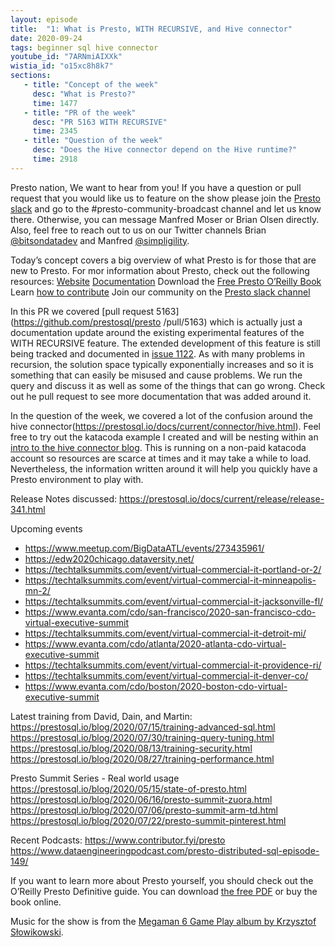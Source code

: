 ```yaml
---
layout: episode
title:  "1: What is Presto, WITH RECURSIVE, and Hive connector"
date: 2020-09-24
tags: beginner sql hive connector
youtube_id: "7ARNmiAIXXk"
wistia_id: "o15xc8h8k7"
sections: 
   - title: "Concept of the week"
     desc: "What is Presto?"
     time: 1477
   - title: "PR of the week"
     desc: "PR 5163 WITH RECURSIVE"
     time: 2345
   - title: "Question of the week"
     desc: "Does the Hive connector depend on the Hive runtime?"
     time: 2918
---
```


Presto nation, We want to hear from you! If you have a question or pull request 
that you would like us to feature on the show please join the 
[Presto slack](slack.html) and go to the 
\#presto-community-broadcast channel and let us know there. Otherwise, you can 
message Manfred Moser or Brian Olsen directly. Also, feel free to reach out
to us on our Twitter channels Brian 
[@bitsondatadev](https://twitter.com/bitsondatadev) and Manfred 
[@simpligility](https://twitter.com/simpligility).

Today’s concept covers a big overview of what Presto is for those that are new 
to Presto. For mor information about Presto, check out the following resources:
[Website](https://prestosql.io/) 
[Documentation](https://prestosql.io/docs/current/)
Download the [Free Presto O’Reilly 
Book](https://www.starburstdata.com/oreilly-presto-guide-download/)  
Learn [how to contribute](https://prestosql.io/development/) 
Join our community on the [Presto slack channel](/slack.html)

In this PR we covered [pull request 5163](https://github.com/prestosql/presto
/pull/5163) which is actually just a documentation update around the existing 
experimental features of the WITH RECURSIVE feature. The extended development of
this feature is still being tracked and documented in 
[issue 1122](https://github.com/prestosql/presto/issues/1122). As with many 
problems in recursion, the solution space typically exponentially increases and
so it is something that can easily be misused and cause problems. We run the 
query and discuss it as well as some of the things that can go wrong. Check out
 he pull request to see more documentation that was added around it.

In the question of the week, we covered a lot of the confusion around the hive
connector(https://prestosql.io/docs/current/connector/hive.html). Feel free to 
try out the katacoda example I created and will be nesting within an 
[intro to the hive connector blog](blog/2020/10/20/intro-to-hive-connector.html).
This is running on a non-paid katacoda account so resources are scarce at times
and it may take a while to load. Nevertheless, the information written around it
will help you quickly have a Presto environment to play with.

Release Notes discussed:
<https://prestosql.io/docs/current/release/release-341.html>

Upcoming events
 - <https://www.meetup.com/BigDataATL/events/273435961/>
 - <https://edw2020chicago.dataversity.net/>
 - <https://techtalksummits.com/event/virtual-commercial-it-portland-or-2/>
 - <https://techtalksummits.com/event/virtual-commercial-it-minneapolis-mn-2/>
 - <https://techtalksummits.com/event/virtual-commercial-it-jacksonville-fl/>
 - <https://www.evanta.com/cdo/san-francisco/2020-san-francisco-cdo-virtual-executive-summit>
 - <https://techtalksummits.com/event/virtual-commercial-it-detroit-mi/>
 - <https://www.evanta.com/cdo/atlanta/2020-atlanta-cdo-virtual-executive-summit>
 - <https://techtalksummits.com/event/virtual-commercial-it-providence-ri/>
 - <https://techtalksummits.com/event/virtual-commercial-it-denver-co/>
 - <https://www.evanta.com/cdo/boston/2020-boston-cdo-virtual-executive-summit>

Latest training from David, Dain, and Martin:
<https://prestosql.io/blog/2020/07/15/training-advanced-sql.html>
<https://prestosql.io/blog/2020/07/30/training-query-tuning.html>
<https://prestosql.io/blog/2020/08/13/training-security.html>
<https://prestosql.io/blog/2020/08/27/training-performance.html>

Presto Summit Series - Real world usage
<https://prestosql.io/blog/2020/05/15/state-of-presto.html>
<https://prestosql.io/blog/2020/06/16/presto-summit-zuora.html>
<https://prestosql.io/blog/2020/07/06/presto-summit-arm-td.html>
<https://prestosql.io/blog/2020/07/22/presto-summit-pinterest.html>

Recent Podcasts:
<https://www.contributor.fyi/presto>
<https://www.dataengineeringpodcast.com/presto-distributed-sql-episode-149/>


If you want to learn more about Presto yourself, you should check out the 
O’Reilly Presto Definitive guide. You can download 
[the free PDF](https://www.starburstdata.com/oreilly-presto-guide-download/) or 
buy the book online.

Music for the show is from the [Megaman 6 Game Play album by Krzysztof 
Słowikowski](https://krzysztofslowikowski.bandcamp.com/album/mega-man-6-gp).

